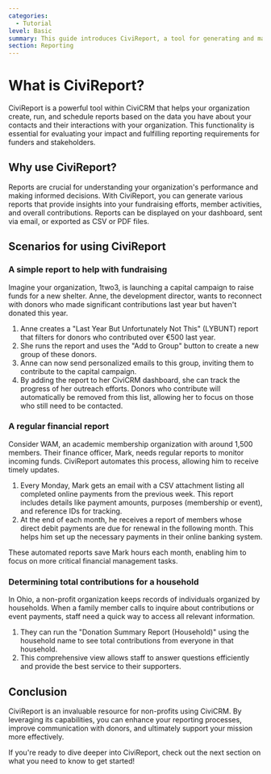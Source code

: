 ```yaml
---
categories:
  - Tutorial
level: Basic
summary: This guide introduces CiviReport, a tool for generating and managing reports in CiviCRM to help non-profits track their activities and impact.
section: Reporting
---
```


# What is CiviReport?

CiviReport is a powerful tool within CiviCRM that helps your organization create, run, and schedule reports based on the data you have about your contacts and their interactions with your organization. This functionality is essential for evaluating your impact and fulfilling reporting requirements for funders and stakeholders.

## Why use CiviReport?

Reports are crucial for understanding your organization's performance and making informed decisions. With CiviReport, you can generate various reports that provide insights into your fundraising efforts, member activities, and overall contributions. Reports can be displayed on your dashboard, sent via email, or exported as CSV or PDF files.

## Scenarios for using CiviReport

### A simple report to help with fundraising

Imagine your organization, 1two3, is launching a capital campaign to raise funds for a new shelter. Anne, the development director, wants to reconnect with donors who made significant contributions last year but haven't donated this year. 

1. Anne creates a "Last Year But Unfortunately Not This" (LYBUNT) report that filters for donors who contributed over €500 last year.
2. She runs the report and uses the "Add to Group" button to create a new group of these donors.
3. Anne can now send personalized emails to this group, inviting them to contribute to the capital campaign.
4. By adding the report to her CiviCRM dashboard, she can track the progress of her outreach efforts. Donors who contribute will automatically be removed from this list, allowing her to focus on those who still need to be contacted.

### A regular financial report

Consider WAM, an academic membership organization with around 1,500 members. Their finance officer, Mark, needs regular reports to monitor incoming funds. CiviReport automates this process, allowing him to receive timely updates.

1. Every Monday, Mark gets an email with a CSV attachment listing all completed online payments from the previous week. This report includes details like payment amounts, purposes (membership or event), and reference IDs for tracking.
2. At the end of each month, he receives a report of members whose direct debit payments are due for renewal in the following month. This helps him set up the necessary payments in their online banking system.

These automated reports save Mark hours each month, enabling him to focus on more critical financial management tasks.

### Determining total contributions for a household

In Ohio, a non-profit organization keeps records of individuals organized by households. When a family member calls to inquire about contributions or event payments, staff need a quick way to access all relevant information.

1. They can run the "Donation Summary Report (Household)" using the household name to see total contributions from everyone in that household.
2. This comprehensive view allows staff to answer questions efficiently and provide the best service to their supporters.

## Conclusion

CiviReport is an invaluable resource for non-profits using CiviCRM. By leveraging its capabilities, you can enhance your reporting processes, improve communication with donors, and ultimately support your mission more effectively. 

If you're ready to dive deeper into CiviReport, check out the next section on what you need to know to get started!
